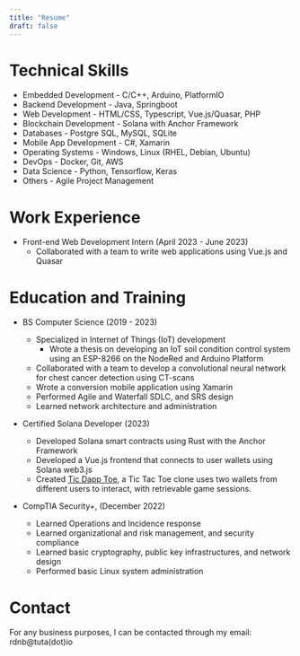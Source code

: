 ```yaml
---
title: "Resume"
draft: false
---
```


# Technical Skills
+ Embedded Development -  C/C++, Arduino, PlatformIO
+ Backend Development - Java, Springboot
+ Web Development - HTML/CSS, Typescript, Vue.js/Quasar, PHP
+ Blockchain Development - Solana with Anchor Framework
+ Databases - Postgre SQL, MySQL, SQLite
+ Mobile App Development - C\#, Xamarin
+ Operating Systems - Windows, Linux (RHEL, Debian, Ubuntu) 
+ DevOps - Docker, Git, AWS
+ Data Science - Python, Tensorflow, Keras
+ Others - Agile Project Management

# Work Experience
+ Front-end Web Development Intern (April 2023 - June 2023)
    + Collaborated with a team to write web applications using Vue.js and Quasar

# Education and Training
+ BS Computer Science (2019 - 2023)
    + Specialized in Internet of Things (IoT) development
        + Wrote a thesis on developing an IoT soil condition control system using an ESP-8266 on the NodeRed
        and Arduino Platform
    + Collaborated with a team to develop a convolutional neural network for chest cancer detection using CT-scans
    + Wrote a conversion mobile application using Xamarin
    + Performed Agile and Waterfall SDLC, and SRS design
    + Learned network architecture and administration

+ Certified Solana Developer (2023)
    + Developed Solana smart contracts using Rust with the Anchor Framework
    + Developed a Vue.js frontend that connects to user wallets using Solana web3.js
    + Created [Tic Dapp Toe](https://github.com/Rowaaaaan/tic-dapp-toe), a Tic Tac Toe clone uses two
    wallets from different users to  interact, with retrievable game sessions.

+ CompTIA Security+, (December 2022)
    + Learned Operations and Incidence response
    + Learned organizational and risk management, and security compliance
    + Learned basic cryptography, public key infrastructures, and network design
    + Performed basic Linux system administration

# Contact
For any business purposes, I can be contacted through my email: rdnb@tuta(dot)io

